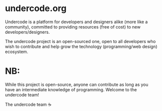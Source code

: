 # undercode.org

Undercode is a platform for developers and designers alike (more like a community), committed to providing resources (free of cost) to new developers/designers. 

The undercode project is an open-sourced one, open to all developers who wish to contribute and help grow the technology (programming/web design) ecosystem. 

# NB:
While this project is open-source, anyone can contribute as long as you have an intermediate knowledge of programming. 
Welcome to the undercode team!

The undercode team ☕
